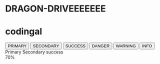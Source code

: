 # DRAGON-DRIVEEEEEEE
<html> 
<head> 
<title> jumbotron </title> 
<link rel="stylesheet"href="https://maxcdn.bootstrapcdn.com/bootstrap/4.3.1/css/bootstrap.min.css"> 
<script src= "https://maxcdn.bootstrapcdn.com/bootstrap/4.3.1/js/bootstrap.min.js"> 
</script> 
</head> 
<div class="container"> 
<div class="jumbotron"> 
<h1> codingal</h1> 
</div> 
</div> 
<div class="container"> 
<button type="button" class="btn btn-primary">PRIMARY</button> <button type="button" class="btn btn-secondary">SECONDARY</button> <button type="button" class="btn btn-success">SUCCESS</button> <button type="button" class="btn btn-danger">DANGER</button> <button type="button" class="btn btn-warning">WARNING</button> <button type="button" class="btn btn-info">INFO</button> 
</div>
<div class="container"> 
<span class="badge badge-primary">Primary</span> <span class="badge badge-secondary">Secondary</span> <span class="badge badge-success">success</span> 
</div>
<div class="progress">
<div class="progress-bar" style="width:70%">70%</div>
<br>
<br>
<br>
<br>
</div>
</html>

